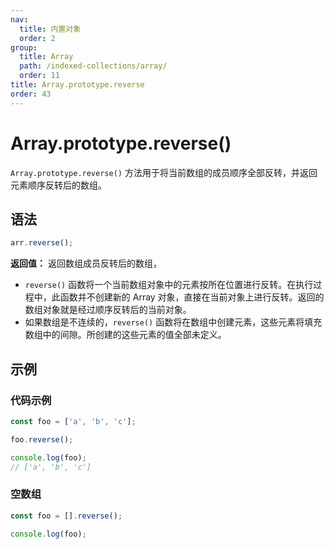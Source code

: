 ```yaml
---
nav:
  title: 内置对象
  order: 2
group:
  title: Array
  path: /indexed-collections/array/
  order: 11
title: Array.prototype.reverse
order: 43
---
```


# Array.prototype.reverse()

`Array.prototype.reverse()` 方法用于将当前数组的成员顺序全部反转，并返回元素顺序反转后的数组。

## 语法

```js
arr.reverse();
```

**返回值：** 返回数组成员反转后的数组，

- `reverse()` 函数将一个当前数组对象中的元素按所在位置进行反转。在执行过程中，此函数并不创建新的 Array 对象，直接在当前对象上进行反转。返回的数组对象就是经过顺序反转后的当前对象。
- 如果数组是不连续的，`reverse()` 函数将在数组中创建元素，这些元素将填充数组中的间隙。所创建的这些元素的值全部未定义。

## 示例

### 代码示例

```js
const foo = ['a', 'b', 'c'];

foo.reverse();

console.log(foo);
// ['a', 'b', 'c']
```

### 空数组

```js
const foo = [].reverse();

console.log(foo);
```
